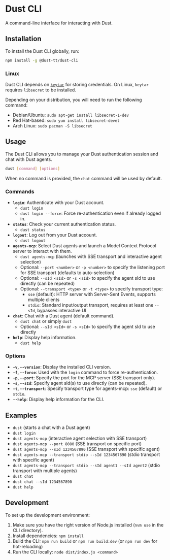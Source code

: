 # Dust CLI

A command-line interface for interacting with Dust.

## Installation

To install the Dust CLI globally, run:

```bash
npm install -g @dust-tt/dust-cli
```

### Linux

Dust CLI depends on [`keytar`](https://www.npmjs.com/package/keytar) for storing credentials. On
Linux, `keytar` requires `libsecret` to be installed.

Depending on your distribution, you will need to run the following command:

- Debian/Ubuntu: `sudo apt-get install libsecret-1-dev`
- Red Hat-based: `sudo yum install libsecret-devel`
- Arch Linux: `sudo pacman -S libsecret`

## Usage

The Dust CLI allows you to manage your Dust authentication session and chat with Dust agents.

```bash
dust [command] [options]
```

When no command is provided, the `chat` command will be used by default.

### Commands

- **`login`**: Authenticate with your Dust account.
  - `dust login`
  - `dust login --force`: Force re-authentication even if already logged in.
- **`status`**: Check your current authentication status.
  - `dust status`
- **`logout`**: Log out from your Dust account.
  - `dust logout`
- **`agents-mcp`**: Select Dust agents and launch a Model Context Protocol server to interact with them.
  - `dust agents-mcp` (launches with SSE transport and interactive agent selection)
  - Optional: `--port <number>` or `-p <number>` to specify the listening port for SSE transport (defaults to auto-selection)
  - Optional: `--sId <sId>` or `-s <sId>` to specify the agent sId to use directly (can be repeated)
  - Optional: `--transport <type>` or `-t <type>` to specify transport type:
    - `sse` (default): HTTP server with Server-Sent Events, supports multiple clients
    - `stdio`: Standard input/output transport, requires at least one `--sId`, bypasses interactive UI
- **`chat`**: Chat with a Dust agent (default command).
  - `dust chat` or simply `dust`
  - Optional: `--sId <sId>` or `-s <sId>` to specify the agent sId to use directly
- **`help`**: Display help information.
  - `dust help`

### Options

- **`-v`, `--version`**: Display the installed CLI version.
- **`-f`, `--force`**: Used with the `login` command to force re-authentication.
- **`-p`, `--port`**: Specify the port for the MCP server (SSE transport only).
- **`-s`, `--sId`**: Specify agent sId(s) to use directly (can be repeated).
- **`-t`, `--transport`**: Specify transport type for agents-mcp: `sse` (default) or `stdio`.
- **`--help`**: Display help information for the CLI.

## Examples

- `dust` (starts a chat with a Dust agent)
- `dust login`
- `dust agents-mcp` (interactive agent selection with SSE transport)
- `dust agents-mcp --port 8080` (SSE transport on specific port)
- `dust agents-mcp --sId 1234567890` (SSE transport with specific agent)
- `dust agents-mcp --transport stdio --sId 1234567890` (stdio transport with specific agent)
- `dust agents-mcp --transport stdio --sId agent1 --sId agent2` (stdio transport with multiple agents)
- `dust chat`
- `dust chat --sId 1234567890`
- `dust help`

## Development

To set up the development environment:

1. Make sure you have the right version of Node.js installed (`nvm use` in the CLI directory).
2. Install dependencies: `npm install`
3. Build the CLI: `npm run build` or `npm run build:dev` (or `npm run dev` for hot-reloading)
4. Run the CLI locally: `node dist/index.js <command>`
